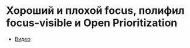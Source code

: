 # Хороший и плохой focus, полифил focus-visible и Open Prioritization

- [Видео](https://youtu.be/EHg7DeciuW8)
